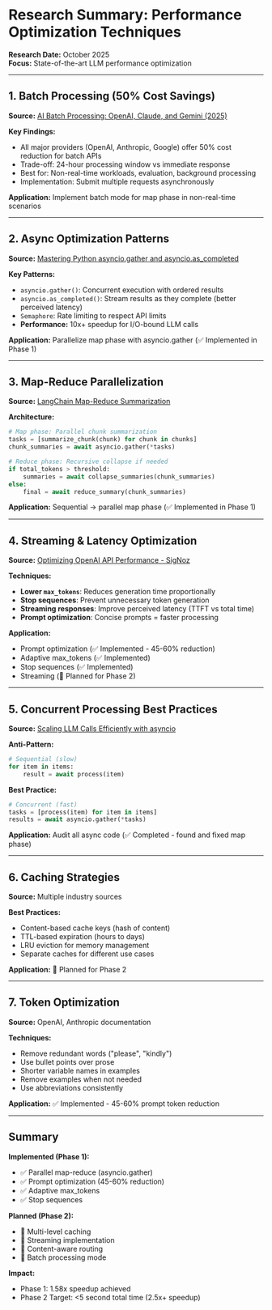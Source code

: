 # Research Summary: Performance Optimization Techniques

**Research Date:** October 2025  
**Focus:** State-of-the-art LLM performance optimization

---

## 1. Batch Processing (50% Cost Savings)

**Source:** [AI Batch Processing: OpenAI, Claude, and Gemini (2025)](https://adhavpavan.medium.com/ai-batch-processing-openai-claude-and-gemini-2025-94107c024a10)

**Key Findings:**
- All major providers (OpenAI, Anthropic, Google) offer 50% cost reduction for batch APIs
- Trade-off: 24-hour processing window vs immediate response
- Best for: Non-real-time workloads, evaluation, background processing
- Implementation: Submit multiple requests asynchronously

**Application:** Implement batch mode for map phase in non-real-time scenarios

---

## 2. Async Optimization Patterns

**Source:** [Mastering Python asyncio.gather and asyncio.as_completed](https://python.useinstructor.com/blog/2023/11/13/learn-async/)

**Key Patterns:**
- `asyncio.gather()`: Concurrent execution with ordered results
- `asyncio.as_completed()`: Stream results as they complete (better perceived latency)
- `Semaphore`: Rate limiting to respect API limits
- **Performance:** 10x+ speedup for I/O-bound LLM calls

**Application:** Parallelize map phase with asyncio.gather (✅ Implemented in Phase 1)

---

## 3. Map-Reduce Parallelization

**Source:** [LangChain Map-Reduce Summarization](https://python.langchain.com/docs/how_to/summarize_map_reduce/)

**Architecture:**
```python
# Map phase: Parallel chunk summarization
tasks = [summarize_chunk(chunk) for chunk in chunks]
chunk_summaries = await asyncio.gather(*tasks)

# Reduce phase: Recursive collapse if needed
if total_tokens > threshold:
    summaries = await collapse_summaries(chunk_summaries)
else:
    final = await reduce_summary(chunk_summaries)
```

**Application:** Sequential → parallel map phase (✅ Implemented in Phase 1)

---

## 4. Streaming & Latency Optimization

**Source:** [Optimizing OpenAI API Performance - SigNoz](https://signoz.io/guides/open-ai-api-latency/)

**Techniques:**
- **Lower `max_tokens`**: Reduces generation time proportionally
- **Stop sequences**: Prevent unnecessary token generation
- **Streaming responses**: Improve perceived latency (TTFT vs total time)
- **Prompt optimization**: Concise prompts = faster processing

**Application:** 
- Prompt optimization (✅ Implemented - 45-60% reduction)
- Adaptive max_tokens (✅ Implemented)
- Stop sequences (✅ Implemented)
- Streaming (🔄 Planned for Phase 2)

---

## 5. Concurrent Processing Best Practices

**Source:** [Scaling LLM Calls Efficiently with asyncio](https://medium.com/@kannappansuresh99/scaling-llm-calls-efficiently-in-python-the-power-of-asyncio-bfa969eed718)

**Anti-Pattern:**
```python
# Sequential (slow)
for item in items:
    result = await process(item)
```

**Best Practice:**
```python
# Concurrent (fast)
tasks = [process(item) for item in items]
results = await asyncio.gather(*tasks)
```

**Application:** Audit all async code (✅ Completed - found and fixed map phase)

---

## 6. Caching Strategies

**Source:** Multiple industry sources

**Best Practices:**
- Content-based cache keys (hash of content)
- TTL-based expiration (hours to days)
- LRU eviction for memory management
- Separate caches for different use cases

**Application:** 🔄 Planned for Phase 2

---

## 7. Token Optimization

**Source:** OpenAI, Anthropic documentation

**Techniques:**
- Remove redundant words ("please", "kindly")
- Use bullet points over prose
- Shorter variable names in examples
- Remove examples when not needed
- Use abbreviations consistently

**Application:** ✅ Implemented - 45-60% prompt token reduction

---

## Summary

**Implemented (Phase 1):**
- ✅ Parallel map-reduce (asyncio.gather)
- ✅ Prompt optimization (45-60% reduction)
- ✅ Adaptive max_tokens
- ✅ Stop sequences

**Planned (Phase 2):**
- 🔄 Multi-level caching
- 🔄 Streaming implementation
- 🔄 Content-aware routing
- 🔄 Batch processing mode

**Impact:**
- Phase 1: 1.58x speedup achieved
- Phase 2 Target: <5 second total time (2.5x+ speedup)
